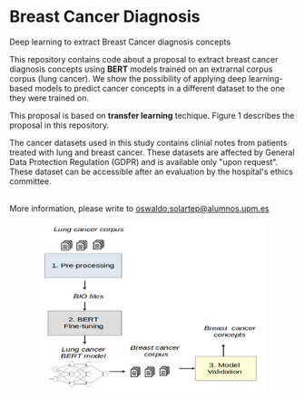 # Breast Cancer Diagnosis
Deep learning to extract Breast Cancer diagnosis concepts

This repository contains code about  a proposal to extract breast cancer diagnosis concepts using  <strong>BERT</strong> models trained on an extrarnal corpus  corpus (lung cancer). We show the possibility of applying deep learning-based models to predict cancer concepts in a different dataset to the one they were trained on. <br>

This proposal is based on <strong>transfer learning</strong> techique. Figure 1 describes the proposal in this repository.

The cancer datasets used in this study contains clinial notes from patients treated with lung and breast cancer.  These datasets are affected by General Data Protection Regulation (GDPR) and is available only "upon request". These dataset can be accessible after an evaluation by the hospital's ethics committee. <br></br>

More information, please write to oswaldo.solartep@alumnos.upm.es

<center> <img src="img/approach.png" width="400" height="300"> </center>
<br>
